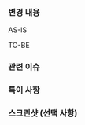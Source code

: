 ### 변경 내용
<!-- 여기에 변경한 내용을 명시해주세요. -->

AS-IS

TO-BE

### 관련 이슈
<!-- 이 PR과 관련된 이슈 번호를 명시해주세요. 예: #123 -->

### 특이 사항
<!-- 리뷰어에게 특별히 주의해야 할 사항이나 테스트할 때 필요한 추가 정보를 여기에 적어주세요. -->

### 스크린샷 (선택 사항)
<!-- 필요한 경우 변경 내용에 대한 스크린샷을 첨부하세요. -->
